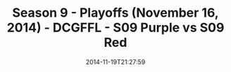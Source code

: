 ---
title: Season 9 - Playoffs (November 16, 2014) - DCGFFL - S09 Purple vs S09 Red
teams-score:
- team: _teams/s09-purple.md
  score: 20
- team: _teams/s09-red.md
  score: 12
mvp: Howard Yuan (Purple), Jason Weaver (Red)
game-ball: N/A
season: 9
week: 0
date: '2014-11-19T21:27:59'
pageid: season-9-playoffs-4466-vs-4467
---
